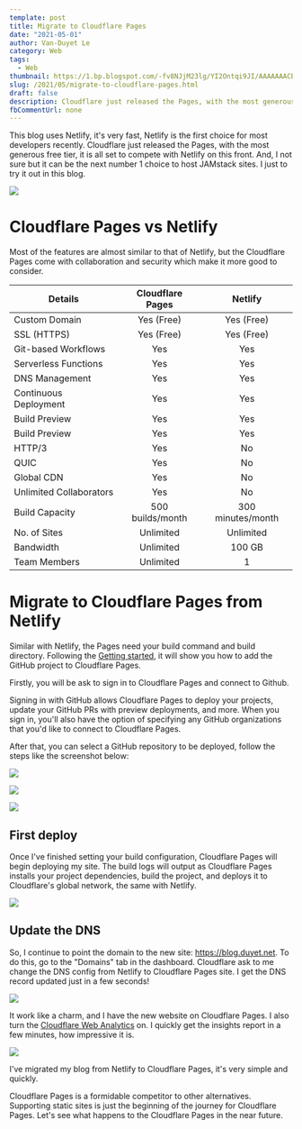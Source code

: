 ```yaml
---
template: post
title: Migrate to Cloudflare Pages
date: "2021-05-01"
author: Van-Duyet Le
category: Web
tags:
  - Web
thumbnail: https://1.bp.blogspot.com/-fv8NJjM23lg/YI2Ontqi9JI/AAAAAAACBJY/u6pVcBulAh8feYttV2-FztBUISKdI8yhwCLcBGAsYHQ/s0/migrate-to-cloudflare-pages-0.png
slug: /2021/05/migrate-to-cloudflare-pages.html
draft: false
description: Cloudflare just released the Pages, with the most generous free tier, it is all set to compete with Netlify on this front. I just to try it out in this blog.
fbCommentUrl: none
---
```


This blog uses Netlify, it's very fast, Netlify is the first choice for most developers recently.
Cloudflare just released the Pages, with the most generous free tier, it is all set to compete with Netlify on this front.
And, I not sure but it can be the next number 1 choice to host JAMstack sites. I just to try it out in this blog.

![](/media/2021/05/migrate-to-cloudflare-pages-0.png)

# Cloudflare Pages vs Netlify

Most of the features are almost similar to that of Netlify, but the Cloudflare Pages come with collaboration and security which make it more good to consider.

| Details                 | Cloudflare Pages |      Netlify      |
|-------------------------|:----------------:|:-----------------:|
| Custom Domain           |    Yes (Free)    |     Yes (Free)    |
| SSL (HTTPS)             |    Yes (Free)    |     Yes (Free)    |
| Git-based Workflows     |        Yes       |        Yes        |
| Serverless Functions    |        Yes       |        Yes        |
| DNS Management          |        Yes       |        Yes        |
| Continuous Deployment   |        Yes       |        Yes        |
| Build Preview           |        Yes       |        Yes        |
| Build Preview           |        Yes       |        Yes        |
| HTTP/3                  |        Yes       |         No        |
| QUIC                    |        Yes       |         No        |
| Global CDN              |        Yes       |         No        |
| Unlimited Collaborators |        Yes       |         No        |
| Build Capacity          | 500 builds/month | 300 minutes/month |
| No. of Sites            |     Unlimited    |     Unlimited     |
| Bandwidth               |     Unlimited    |       100 GB      |
| Team Members            |     Unlimited    |         1         |

# Migrate to Cloudflare Pages from Netlify

Similar with Netlify, the Pages need your build command and build directory.
Following the [Getting started](https://developers.cloudflare.com/pages/getting-started),
it will show you how to add the GitHub project to Cloudflare Pages.

Firstly, you will be ask to sign in to Cloudflare Pages and connect to Github.

Signing in with GitHub allows Cloudflare Pages to deploy your projects, update your GitHub PRs
with preview deployments, and more. When you sign in, you'll also have the option of specifying
any GitHub organizations that you'd like to connect to Cloudflare Pages.

After that, you can select a GitHub repository to be deployed, follow the steps like the screenshot below:

![](/media/2021/05/migrate-to-cloudflare-pages-1.png)

![](/media/2021/05/migrate-to-cloudflare-pages-2.png)

![](/media/2021/05/migrate-to-cloudflare-pages-3.png)

## First deploy

Once I've finished setting your build configuration, Cloudflare Pages will begin deploying my site.
The build logs will output as Cloudflare Pages installs your project dependencies, build the project,
and deploys it to Cloudflare's global network, the same with Netlify.

![](/media/2021/05/migrate-to-cloudflare-pages-4.png)

## Update the DNS

So, I continue to point the domain to the new site: https://blog.duyet.net. To do this, go to the "Domains" tab in the dashboard.
Cloudflare ask to me change the DNS config from Netlify to Cloudflare Pages site. I get the DNS record updated just in a few seconds!

![](/media/2021/05/migrate-to-cloudflare-pages-5.png)

It work like a charm, and I have the new website on Cloudflare Pages. I also turn the [Cloudflare Web Analytics](https://www.cloudflare.com/web-analytics/) on.
I quickly get the insights report in a few minutes, how impressive it is.

![](/media/2021/05/migrate-to-cloudflare-pages-6.png)

I've migrated my blog from Netlify to Cloudflare Pages, it's very simple and quickly.

Cloudflare Pages is a formidable competitor to other alternatives.
Supporting static sites is just the beginning of the journey for Cloudflare Pages.
Let's see what happens to the Cloudflare Pages in the near future.
